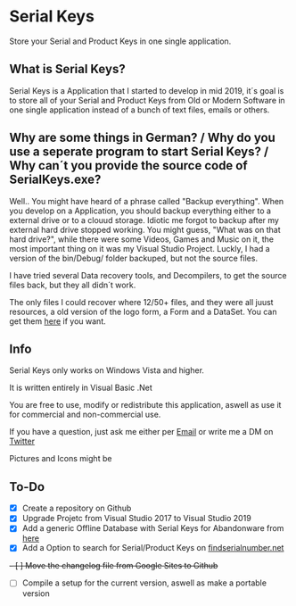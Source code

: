 # Serial Keys
Store your Serial and Product Keys in one single application.

## What is Serial Keys?
Serial Keys is a Application that I started to develop in mid 2019, it´s goal is to store all of your Serial and Product Keys from Old or Modern Software in one single application instead of a bunch of text files, emails or others.

## Why are some things in German? / Why do you use a seperate program to start Serial Keys? / Why can´t you provide the source code of SerialKeys.exe?
Well.. You might have heard of a phrase called "Backup everything". When you develop on a Application, you should backup everything either to a external drive or to a clouud storage. Idiotic me forgot to backup after my external hard drive stopped working. You might guess, "What was on that hard drive?", while there were some Videos, Games and Music on it, the most important thing on it was my Visual Studio Project. Luckly, I had a version of the bin/Debug/ folder backuped, but not the source files.

I have tried several Data recovery tools, and Decompilers, to get the source files back, but they all didn´t work.

The only files I could recover where 12/50+ files, and they were all juust resources, a old version of the logo form, a Form and a DataSet.
You can get them [here](/RecoveredFiles.zip) if you want.

## Info
Serial Keys only works on Windows Vista and higher.

It is written entirely in Visual Basic .Net

You are free to use, modify or redistribute this application, aswell as use it for commercial and non-commercial use.

If you have a question, just ask me either per [Email](mailto:anitastriclk@gmail.com) or write me a DM on [Twitter](https://twitter.com/peterstrick_acc)

Pictures and Icons might be 

## To-Do
- [x] Create a repository on Github
- [x] Upgrade Projetc from Visual Studio 2017 to Visual Studio 2019
- [x] Add a generic Offline Database with Serial Keys for Abandonware from [here](http://adampurtimes2009.tripod.com/sitebuildercontent/sitebuilderfiles/omcomputerpoint.txt)
- [x] Add a Option to search for Serial/Product Keys on [findserialnumber.net](http://findserialnumber.net)

~~- [ ] Move the changelog file from Google Sites to Github~~

- [ ] Compile a setup for the current version, aswell as make a portable version
